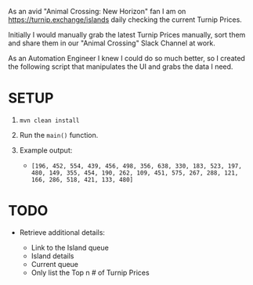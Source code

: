 As an avid "Animal Crossing: New Horizon" fan I am on https://turnip.exchange/islands daily checking the current Turnip Prices.

Initially I would manually grab the latest Turnip Prices manually, sort them and share them in our "Animal Crossing" Slack Channel at work.

As an Automation Engineer I knew I could do so much better, so I created the following script that manipulates the UI and grabs the data I need.


# SETUP
1. `mvn clean install`

2. Run the `main()` function.

3. Example output:

    * ```[196, 452, 554, 439, 456, 498, 356, 638, 330, 183, 523, 197, 480, 149, 355, 454, 190, 262, 109, 451, 575, 267, 288, 121, 166, 286, 518, 421, 133, 480]```


# TODO

* Retrieve additional details:

    * Link to the Island queue
    * Island details
    * Current queue
    * Only list the Top n # of Turnip Prices
